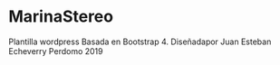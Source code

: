 # MarinaStereo
Plantilla wordpress Basada en Bootstrap 4. 
Diseñadapor Juan Esteban Echeverry Perdomo 2019
